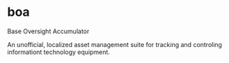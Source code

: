# boa
Base Oversight Accumulator 

An unofficial, localized asset management suite for tracking and controling informationt technology equipment.

